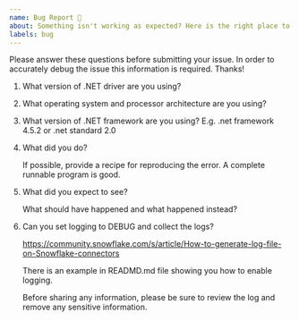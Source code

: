 ```yaml
---
name: Bug Report 🐞
about: Something isn't working as expected? Here is the right place to report.
labels: bug
---
```



<!--
If you need urgent assistance then file the issue using the support process: 
https://community.snowflake.com/s/article/How-To-Submit-a-Support-Case-in-Snowflake-Lodge 
otherwise continue here. 
-->


Please answer these questions before submitting your issue. 
In order to accurately debug the issue this information is required. Thanks!

1. What version of .NET driver are you using?

   
2. What operating system and processor architecture are you using?

   
3. What version of .NET framework are you using?
   E.g. .net framework 4.5.2 or .net standard 2.0
   
4. What did you do?

   If possible, provide a recipe for reproducing the error.
   A complete runnable program is good.

5. What did you expect to see?

   What should have happened and what happened instead?

6. Can you set logging to DEBUG and collect the logs?

   https://community.snowflake.com/s/article/How-to-generate-log-file-on-Snowflake-connectors
   
   There is an example in READMD.md file showing you how to enable logging.

   Before sharing any information, please be sure to review the log and remove any sensitive
   information.
